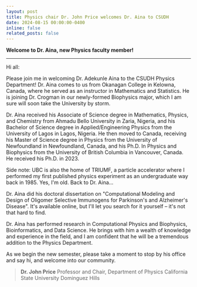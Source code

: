 ```yaml
---
layout: post
title: Physics chair Dr. John Price welcomes Dr. Aina to CSUDH
date: 2024-08-15 00:00:00-0400
inline: false
related_posts: false
---
```


**Welcome to Dr. Aina, new Physics faculty member!**


---

Hi all:

Please join me in welcoming Dr. Adekunle Aina to the CSUDH Physics Department! Dr. Aina comes to us from Okanagan College in Kelowna, Canada, where he served as an instructor in Mathematics and Statistics. He is joining Dr. Crogman in our newly-formed Biophysics major, which I am sure will soon take the University by storm.

Dr. Aina received his Associate of Science degree in Mathematics, Physics, and Chemistry from Ahmadu Bello University in Zaria, Nigeria, and his Bachelor of Science degree in Applied/Engineering Physics from the University of Lagos in Lagos, Nigeria. He then moved to Canada, receiving his Master of Science degree in Physics from the University of Newfoundland in Newfoundland, Canada, and his Ph.D. In Physics and Biophysics from the University of British Columbia in Vancouver, Canada. He received his Ph.D. in 2023.

Side note: UBC is also the home of TRIUMF, a particle accelerator where I performed my first published physics experiment as an undergraduate way back in 1985.  Yes, I'm old. Back to Dr. Aina...

Dr. Aina did his doctoral dissertation on "Computational Modeling and Design of Oligomer Selective Immunogens for Parkinson's and Alzheimer's Disease". It's available online, but I'll let you search for it yourself – it's not that hard to find.

Dr. Aina has performed research in Computational Physics and Biophysics, Bioinformatics, and Data Science. He brings with him a wealth of knowledge and experience in the field, and I am confident that he will be a tremendous addition to the Physics Department.

As we begin the new semester, please take a moment to stop by his office and say hi, and welcome into our community.

>**Dr. John Price**
>Professor and Chair, Department of Physics
>California State University Dominguez Hills

